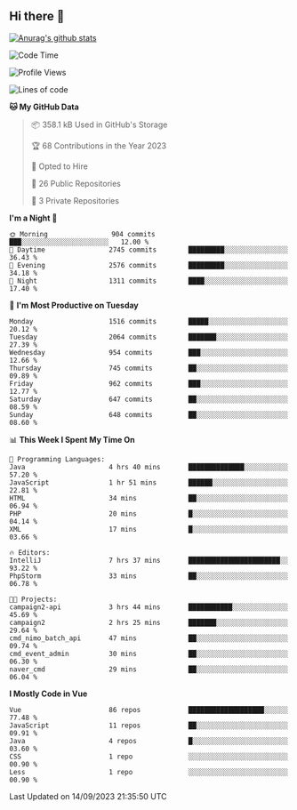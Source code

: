 ## Hi there 👋

[![Anurag's github stats](https://github-readme-stats.vercel.app/api?username=Songwonseok)](https://github.com/anuraghazra/github-readme-stats)



<!--START_SECTION:waka-->
![Code Time](http://img.shields.io/badge/Code%20Time-2%2C512%20hrs%2030%20mins-blue)

![Profile Views](http://img.shields.io/badge/Profile%20Views-0-blue)

![Lines of code](https://img.shields.io/badge/From%20Hello%20World%20I%27ve%20Written-35.0%20million%20lines%20of%20code-blue)

**🐱 My GitHub Data** 

> 📦 358.1 kB Used in GitHub's Storage 
 > 
> 🏆 68 Contributions in the Year 2023
 > 
> 💼 Opted to Hire
 > 
> 📜 26 Public Repositories 
 > 
> 🔑 3 Private Repositories 
 > 
**I'm a Night 🦉** 

```text
🌞 Morning                904 commits         ███░░░░░░░░░░░░░░░░░░░░░░   12.00 % 
🌆 Daytime                2745 commits        █████████░░░░░░░░░░░░░░░░   36.43 % 
🌃 Evening                2576 commits        █████████░░░░░░░░░░░░░░░░   34.18 % 
🌙 Night                  1311 commits        ████░░░░░░░░░░░░░░░░░░░░░   17.40 % 
```
📅 **I'm Most Productive on Tuesday** 

```text
Monday                   1516 commits        █████░░░░░░░░░░░░░░░░░░░░   20.12 % 
Tuesday                  2064 commits        ███████░░░░░░░░░░░░░░░░░░   27.39 % 
Wednesday                954 commits         ███░░░░░░░░░░░░░░░░░░░░░░   12.66 % 
Thursday                 745 commits         ██░░░░░░░░░░░░░░░░░░░░░░░   09.89 % 
Friday                   962 commits         ███░░░░░░░░░░░░░░░░░░░░░░   12.77 % 
Saturday                 647 commits         ██░░░░░░░░░░░░░░░░░░░░░░░   08.59 % 
Sunday                   648 commits         ██░░░░░░░░░░░░░░░░░░░░░░░   08.60 % 
```


📊 **This Week I Spent My Time On** 

```text
💬 Programming Languages: 
Java                     4 hrs 40 mins       ██████████████░░░░░░░░░░░   57.20 % 
JavaScript               1 hr 51 mins        ██████░░░░░░░░░░░░░░░░░░░   22.81 % 
HTML                     34 mins             ██░░░░░░░░░░░░░░░░░░░░░░░   06.94 % 
PHP                      20 mins             █░░░░░░░░░░░░░░░░░░░░░░░░   04.14 % 
XML                      17 mins             █░░░░░░░░░░░░░░░░░░░░░░░░   03.66 % 

🔥 Editors: 
IntelliJ                 7 hrs 37 mins       ███████████████████████░░   93.22 % 
PhpStorm                 33 mins             ██░░░░░░░░░░░░░░░░░░░░░░░   06.78 % 

🐱‍💻 Projects: 
campaign2-api            3 hrs 44 mins       ███████████░░░░░░░░░░░░░░   45.69 % 
campaign2                2 hrs 25 mins       ███████░░░░░░░░░░░░░░░░░░   29.64 % 
cmd_nimo_batch_api       47 mins             ██░░░░░░░░░░░░░░░░░░░░░░░   09.74 % 
cmd_event_admin          30 mins             ██░░░░░░░░░░░░░░░░░░░░░░░   06.30 % 
naver_cmd                29 mins             ██░░░░░░░░░░░░░░░░░░░░░░░   06.04 % 
```

**I Mostly Code in Vue** 

```text
Vue                      86 repos            ███████████████████░░░░░░   77.48 % 
JavaScript               11 repos            ██░░░░░░░░░░░░░░░░░░░░░░░   09.91 % 
Java                     4 repos             █░░░░░░░░░░░░░░░░░░░░░░░░   03.60 % 
CSS                      1 repo              ░░░░░░░░░░░░░░░░░░░░░░░░░   00.90 % 
Less                     1 repo              ░░░░░░░░░░░░░░░░░░░░░░░░░   00.90 % 
```




 Last Updated on 14/09/2023 21:35:50 UTC
<!--END_SECTION:waka-->
